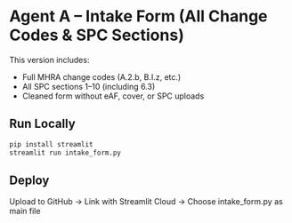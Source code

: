 # Agent A – Intake Form (All Change Codes & SPC Sections)

This version includes:
- Full MHRA change codes (A.2.b, B.I.z, etc.)
- All SPC sections 1–10 (including 6.3)
- Cleaned form without eAF, cover, or SPC uploads

## Run Locally

```bash
pip install streamlit
streamlit run intake_form.py
```

## Deploy

Upload to GitHub → Link with Streamlit Cloud → Choose intake_form.py as main file
